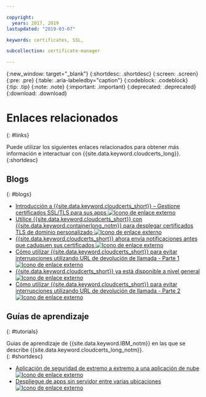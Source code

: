 ```yaml
---

copyright:
  years: 2017, 2019
lastupdated: "2019-03-07"

keywords: certificates, SSL, 

subcollection: certificate-manager

---
```


{:new_window: target="_blank"}
{:shortdesc: .shortdesc}
{:screen: .screen}
{:pre: .pre}
{:table: .aria-labeledby="caption"}
{:codeblock: .codeblock}
{:tip: .tip}
{:note: .note}
{:important: .important}
{:deprecated: .deprecated}
{:download: .download}

# Enlaces relacionados
{: #links}

Puede utilizar los siguientes enlaces relacionados para obtener más información e interactuar con {{site.data.keyword.cloudcerts_long}}.
{:shortdesc}

## Blogs
{: #blogs}

* <a href="https://www.ibm.com/blogs/bluemix/2017/12/introducing-ibm-cloud-certificate-manager-manage-ssltls-certificates-apps/" target="_blank">Introducción a {{site.data.keyword.cloudcerts_short}} – Gestione certificados SSL/TLS para sus apps <img src="../../icons/launch-glyph.svg" alt="Icono de enlace externo"></a>
* <a href="https://www.ibm.com/blogs/bluemix/2018/01/use-ibm-cloud-certificate-manager-ibm-cloud-container-service-deploy-custom-domain-tls-certificates/" target="_blank">Utilice {{site.data.keyword.cloudcerts_short}} con {{site.data.keyword.containerlong_notm}} para desplegar certificados TLS de dominio personalizado <img src="../../icons/launch-glyph.svg" alt="Icono de enlace externo"></a>
* <a href="https://www.ibm.com/blogs/bluemix/2018/06/certificate-manager-now-sends-notifications-certificates-expire/" target="_blank">{{site.data.keyword.cloudcerts_short}} ahora envía notificaciones antes que caduquen sus certificados <img src="../../icons/launch-glyph.svg" alt="Icono de enlace externo"></a>
* <a href="https://www.ibm.com/blogs/bluemix/2018/08/use-certificate-manager-avoid-outages-using-callback-urls/" target="_blank">Cómo utilizar {{site.data.keyword.cloudcerts_short}} para evitar interrupciones utilizando URL de devolución de llamada - Parte 1 <img src="../../icons/launch-glyph.svg" alt="Icono de enlace externo"></a>
* <a href="https://www.ibm.com/blogs/bluemix/2018/09/ibm-cloud-certificate-manager-is-now-ga/" target="_blank">{{site.data.keyword.cloudcerts_short}} ya está disponible a nivel general <img src="../../icons/launch-glyph.svg" alt="Icono de enlace externo"></a>
* <a href="https://www.ibm.com/blogs/bluemix/2018/10/how-to-use-certificate-manager-to-avoid-outages-using-callback-urls-part-2/" target="_blank">Cómo utilizar {{site.data.keyword.cloudcerts_short}} para evitar interrupciones utilizando URL de devolución de llamada - Parte 2 <img src="../../icons/launch-glyph.svg" alt="Icono de enlace externo"></a>

## Guías de aprendizaje
{: #tutorials}

Guías de aprendizaje de {{site.data.keyword.IBM_notm}} en las que se describe {{site.data.keyword.cloudcerts_long_notm}}.  
{: #shortdesc}

* <a href="https://cloud.ibm.com/docs/tutorials/cloud-e2e-security.html#apply-end-to-end-security-to-a-cloud-application" target="_blank">Aplicación de seguridad de extremo a extremo a una aplicación de nube <img src="../../icons/launch-glyph.svg" alt="Icono de enlace externo"></a>
* <a href="https://cloud.ibm.com/docs/tutorials/multi-region-serverless.html#deploy-serverless-apps-across-multiple-locations" target="_blank">Despliegue de apps sin servidor entre varias ubicaciones <img src="../../icons/launch-glyph.svg" alt="Icono de enlace externo"></a>
